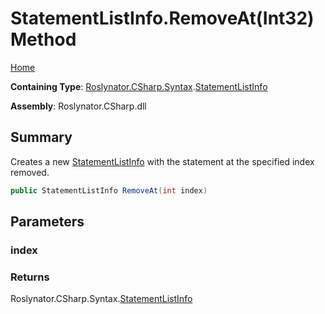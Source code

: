 # StatementListInfo\.RemoveAt\(Int32\) Method

[Home](../../../../../README.md)

**Containing Type**: [Roslynator.CSharp.Syntax](../../README.md)\.[StatementListInfo](../README.md)

**Assembly**: Roslynator\.CSharp\.dll

## Summary

Creates a new [StatementListInfo](../README.md) with the statement at the specified index removed\.

```csharp
public StatementListInfo RemoveAt(int index)
```

## Parameters

### index





### Returns

Roslynator\.CSharp\.Syntax\.[StatementListInfo](../README.md)

